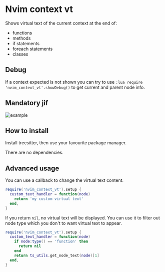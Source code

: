 # Nvim context vt

Shows virtual text of the current context at the end of:

- functions
- methods
- if statements
- foreach statements
- classes

## Debug

If a context expected is not shown you can try to use `:lua require 'nvim_context_vt'.showDebug()`
to get current and parent node info.

## Mandatory jif

![example](https://user-images.githubusercontent.com/866743/128077347-051430c4-2c89-4161-aa48-5a5793ec8499.gif)

## How to install

Install treesitter, then use your favourite package manager.

There are no dependencies.

## Advanced usage

You can use a callback to change the virtual text content.

```lua
require('nvim_context_vt').setup {
  custom_text_handler = function(node)
    return 'my custom virtual text'
  end,
}
```

If you return `nil`, no virtual text will be displayed. You can use it to filter out node type which you don't to want virtual text to appear.

```lua
require('nvim_context_vt').setup {
  custom_text_handler = function(node)
    if node:type() == 'function' then
      return nil
    end
    return ts_utils.get_node_text(node)[1]
  end,
}
```
